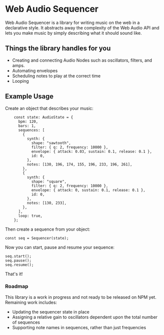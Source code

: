 # Web Audio Sequencer

Web Audio Sequencer is a library for writing music on the web in a declarative style. It abstracts away the complexity of the Web Audio API and lets you make music by simply describing what it should sound like.

## Things the library handles for you

- Creating and connecting Audio Nodes such as oscillators, filters, and amps.
- Automating envelopes
- Scheduling notes to play at the correct time
- Looping

## Example Usage

Create an object that describes your music:

```
    const state: AudioState = {
      bpm: 120,
      bars: 1,
      sequences: [
        {
          synth: {
            shape: "sawtooth",
            filter: { q: 2, frequency: 10000 },
            envelope: { attack: 0.03, sustain: 0.1, release: 0.1 },
            id: 0,
          },
          notes: [130, 196, 174, 155, 196, 233, 196, 261],
        },
        {
          synth: {
            shape: "square",
            filter: { q: 2, frequency: 10000 },
            envelope: { attack: 0, sustain: 0.1, release: 0.1 },
            id: 0,
          },
          notes: [130, 233],
        },
      ],
      loop: true,
    };
```

Then create a sequence from your object:

```
const seq = Sequencer(state);
```

Now you can start, pause and resume your sequence:

```
seq.start();
seq.pause();
seq.resume();
```

That's it!

### Roadmap

This library is a work in progress and not ready to be released on NPM yet. Remaining work includes:

- Updating the sequencer state in place
- Assigning a relative gain to oscillators dependent upon the total number of sequences
- Supporting note names in sequences, rather than just frequencies
